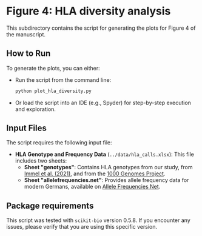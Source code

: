 # Figure 4: HLA diversity analysis

This subdirectory contains the script for generating the plots for Figure 4 of the manuscript.

## How to Run

To generate the plots, you can either:
- Run the script from the command line:
  ```bash
  python plot_hla_diversity.py
  ```
- Or load the script into an IDE (e.g., Spyder) for step-by-step execution and exploration.

## Input Files

The script requires the following input file:

- **HLA Genotype and Frequency Data** (`../data/hla_calls.xlsx`): This file includes two sheets:
  - **Sheet "genotypes"**: Contains HLA genotypes from our study, from [Immel et al. (2021)](https://www.nature.com/articles/s42003-020-01627-4), and from the [1000 Genomes Project](https://ftp.1000genomes.ebi.ac.uk/vol1/ftp/data_collections/HLA_types/20181129_HLA_types_full_1000_Genomes_Project_panel.txt).
  - **Sheet "allelefrequencies.net"**: Provides allele frequency data for modern Germans, available on [Allele Frequencies Net](https://www.allelefrequencies.net/pop6001c.asp?pop_id=3767).

## Package requirements

This script was tested with `scikit-bio` version 0.5.8. If you encounter any issues, please verify that you are using this specific version. 
